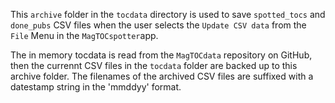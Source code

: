 This `archive` folder in the `tocdata` directory is used to save `spotted_tocs` and `done_pubs` CSV files when the user selects the `Update CSV data` from the `File` Menu in the `MagTOCspotter`app.

The in memory tocdata is read from the `MagTOCdata` repository on GitHub, then the currennt CSV files in the `tocdata` folder are backed up to this archive folder. The filenames of the archived CSV files are suffixed with a datestamp string in the 'mmddyy' format.
 